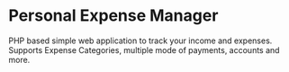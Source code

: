 # Personal Expense Manager

PHP based simple web application to track your income and expenses. Supports Expense Categories, multiple mode of payments, accounts and more.

